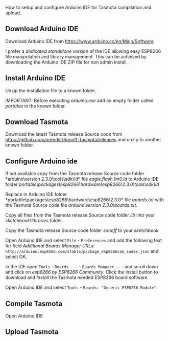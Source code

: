 How to setup and configure Arduino IDE for Tasmota compilation and upload.

## Download Arduino IDE
Download Arduino IDE from https://www.arduino.cc/en/Main/Software

I prefer a *dedicated standalone version* of the IDE allowing easy ESP8266 file manipulation and library management. This can be achieved by downloading the Arduino IDE ZIP file for non admin install.

## Install Arduino IDE
Unzip the installation file to a known folder.

IMPORTANT: Before executing *arduino.exe* add an empty folder called *portable* in the known folder.

## Download Tasmota
Download the latest Tasmota release Source code from https://github.com/arendst/Sonoff-Tasmota/releases and unzip to another known folder.

## Configure Arduino ide
If not available copy from the Tasmota release Source code folder *arduino\version 2.3.0\tools\sdk\ld\* file *eagle.flash.1m0.ld* to Arduino IDE folder *portable\packages\esp8266\hardware\esp8266\2.3.0\tools\sdk\ld*

Replace in Arduino IDE folder *portable\packages\esp8266\hardware\esp8266\2.3.0\* file *boards.txt* with the Tasmota Source code file *arduino\version 2.3.0\boards.txt*.

Copy all files from the Tasmota release Source code folder *lib* into your *sketchbook\libraries* folder.

Copy the Tasmota release Source code folder *sonoff* to your *sketchbook*

Open Arduino IDE and select ``File`` - ``Preferences`` and add the following text for field *Additional Boards Manager URLs:* ``http://arduino.esp8266.com/stable/package_esp8266com_index.json`` and select OK.

In the IDE open ``Tools`` - ``Boards ...`` - ``Boards Manager ...`` and scroll down and click on *esp8266 by ESP8266 Community*. Click the install button to download and *Install* the Tasmota needed ESP8266 board software.

Open Arduino IDE and select ``Tools`` - ``Boards: "Generic ESP8266 Module"``.



## Compile Tasmota
Open Arduino IDE

## Upload Tasmota